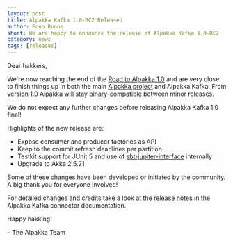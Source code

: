 ```yaml
---
layout: post
title: Alpakka Kafka 1.0-RC2 Released
author: Enno Runne
short: We are happy to announce the release of Alpakka Kafka 1.0-RC2
category: news
tags: [releases]
---
```


Dear hakkers,

We're now reaching the end of the [Road to Alpakka 1.0](https://akka.io/blog/news/2018/08/30/alpakka-towards-1.0) and are very close to finish things up in both the main [Alpakka project](https://doc.akka.io/docs/alpakka/current/) and Alpakka Kafka. From version 1.0 Alpakka will stay [binary-compatible](https://doc.akka.io/docs/akka/current/common/binary-compatibility-rules.html#binary-compatibility-rules) between minor releases.

We do not expect any further changes before releasing Alpakka Kafka 1.0 final!

Highlights of the new release are:

* Expose consumer and producer factories as API
* Keep to the commit refresh deadlines per partition 
* Testkit support for JUnit 5 and use of [sbt-jupiter-interface](https://github.com/maichler/sbt-jupiter-interface) internally
* Upgrade to Akka 2.5.21

Some of these changes have been developed or initiated by the community. A big thank you for everyone involved!

For detailed changes and credits take a look at the [release notes](https://doc.akka.io/docs/alpakka-kafka/current/release-notes/1.0-RC2.html) in the Alpakka Kafka connector documentation.

Happy hakking!

– The Alpakka Team
